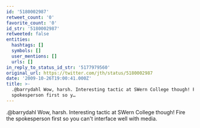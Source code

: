 ```yaml
---
id: '5180002987'
retweet_count: '0'
favorite_count: '0'
id_str: '5180002987'
retweeted: false
entities:
  hashtags: []
  symbols: []
  user_mentions: []
  urls: []
in_reply_to_status_id_str: '5177979560'
original_url: https://twitter.com/jth/status/5180002987
date: '2009-10-26T19:00:41.000Z'
title: >-
  .@barrydahl Wow, harsh. Interesting tactic at SWern College though! Fire the
  spokesperson first so y…
---
```


.@barrydahl Wow, harsh. Interesting tactic at SWern College though! Fire the spokesperson first so you can't interface well with media.